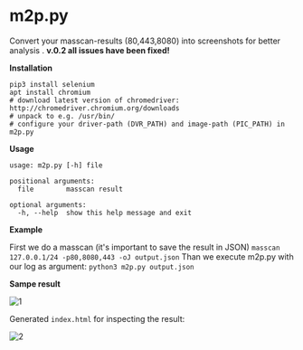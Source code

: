 # m2p.py
Convert your masscan-results (80,443,8080) into screenshots for better analysis .
**v.0.2 all issues have been fixed!**

**Installation**

```
pip3 install selenium
apt install chromium
# download latest version of chromedriver: http://chromedriver.chromium.org/downloads
# unpack to e.g. /usr/bin/
# configure your driver-path (DVR_PATH) and image-path (PIC_PATH) in m2p.py
```

**Usage**

```
usage: m2p.py [-h] file

positional arguments:
  file        masscan result

optional arguments:
  -h, --help  show this help message and exit
```

**Example**

First we do a masscan (it's important to save the result in JSON)
`masscan 127.0.0.1/24 -p80,8080,443 -oJ output.json`
Than we execute m2p.py with our log as argument:
`python3 m2p.py output.json`

**Sampe result**

![1](https://user-images.githubusercontent.com/38978231/41800050-28d4c842-7674-11e8-8864-48b7ae617888.png)

Generated `index.html` for inspecting the result:

![2](https://user-images.githubusercontent.com/38978231/41800052-290bb4b0-7674-11e8-8aee-edc60fe829b2.png)

